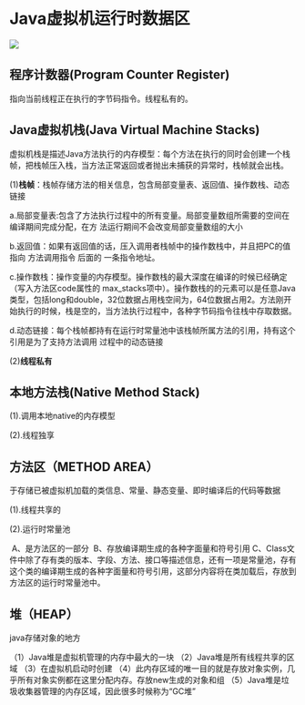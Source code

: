 # Java虚拟机运行时数据区 #
![](http://i.imgur.com/eT0vofH.png)
## 程序计数器(Program Counter Register) ##
指向当前线程正在执行的字节码指令。线程私有的。

## Java虚拟机栈(Java Virtual Machine Stacks) ##
虚拟机栈是描述Java方法执行的内存模型：每个方法在执行的同时会创建一个栈帧，把栈帧压入栈，当方法正常返回或者抛出未捕获的异常时，栈帧就会出栈。

(1)**栈帧**：栈帧存储方法的相关信息，包含局部变量表、返回值、操作数栈、动态链接

​	a.局部变量表:包含了方法执行过程中的所有变量。局部变量数组所需要的空间在编译期间完成分配，在方		法运行期间不会改变局部变量数组的大小

​	b.返回值：如果有返回值的话，压入调用者栈帧中的操作数栈中，并且把PC的值指向 方法调用指令 后面的		一条指令地址。

​	c.操作数栈：操作变量的内存模型。操作数栈的最大深度在编译的时候已经确定（写入方法区code属性的           max_stacks项中）。操作数栈的的元素可以是任意Java类型，包括long和double，32位数据占用栈空间为，64位数据占用2。方法刚开始执行的时候，栈是空的，当方法执行过程中，各种字节码指令往栈中存取数据。

​	d.动态链接：每个栈帧都持有在运行时常量池中该栈帧所属方法的引用，持有这个引用是为了支持方法调用		过程中的动态链接

(2)**线程私有**

## 本地方法栈(Native Method Stack) ##
(1).调用本地native的内存模型

(2).线程独享

## 方法区（METHOD AREA）

于存储已被虚拟机加载的类信息、常量、静态变量、即时编译后的代码等数据

(1).线程共享的

(2).运行时常量池

​		A、是方法区的一部分
​		B、存放编译期生成的各种字面量和符号引用
​		C、Class文件中除了存有类的版本、字段、方法、接口等描述信息，还有一项是常量池，存有这个类的编译期生成的各种字面量和符号引用，这部分内容将在类加载后，存放到方法区的运行时常量池中。

## 堆（HEAP）

java存储对象的地方

（1）Java堆是虚拟机管理的内存中最大的一块
（2）Java堆是所有线程共享的区域
（3）在虚拟机启动时创建
（4）此内存区域的唯一目的就是存放对象实例，几乎所有对象实例都在这里分配内存。存放new生成的对象和组
（5）Java堆是垃圾收集器管理的内存区域，因此很多时候称为“GC堆”